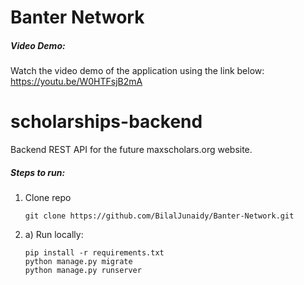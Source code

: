 # Banter Network


##### Video Demo:
Watch the video demo of the application using the link below:
https://youtu.be/W0HTFsjB2mA

# scholarships-backend

Backend REST API for the future maxscholars.org website.

##### Steps to run:
1. Clone repo
    ```commandline
    git clone https://github.com/BilalJunaidy/Banter-Network.git
    ``` 
2. a) Run locally:
    ```commandline
    pip install -r requirements.txt
    python manage.py migrate
    python manage.py runserver
    ```
